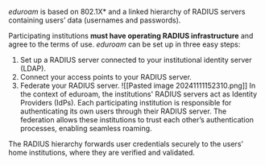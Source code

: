 *eduroam* is based on 802.1X* and a linked hierarchy of RADIUS servers containing users’ data (usernames and passwords).

Participating institutions **must have operating RADIUS infrastructure** and agree to the terms of use. *eduroam* can be set up in three easy steps:
1. Set up a RADIUS server connected to your institutional identity server (LDAP).
2. Connect your access points to your RADIUS server.
3. Federate your RADIUS server.
![[Pasted image 20241111152310.png]]
In the context of eduroam, the institutions' RADIUS servers act as Identity Providers (IdPs). Each participating institution is responsible for authenticating its own users through their RADIUS server. The federation allows these institutions to trust each other’s authentication processes, enabling seamless roaming.

The RADIUS hierarchy forwards user credentials securely to the users’ home institutions, where they are verified and validated.